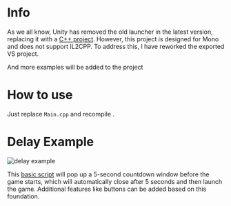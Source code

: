 # Info

As we all know, Unity has removed the old launcher in the latest version, replacing it with a [C++ project](https://github.com/Unity-Technologies/DesktopSamples/tree/master/ScreenSelectorExample). However, this project is designed for Mono and does not support IL2CPP. To address this, I have reworked the exported VS project. 

And more examples will be added to the project

# How to use

Just replace `Main.cpp` and recompile .


# Delay Example

![delay example](https://github.com/user-attachments/assets/f5807e71-2cef-4fb2-8a8c-55f264b80426)

This [basic script](DelayExample/Main.cpp) will pop up a 5-second countdown window before the game starts, which will automatically close after 5 seconds and then launch the game. Additional features like buttons can be added based on this foundation.
